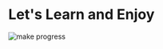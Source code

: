 # Let's Learn and Enjoy
![make progress](https://ih1.redbubble.net/image.980148193.8834/st,small,507x507-pad,600x600,f8f8f8.jpg)
